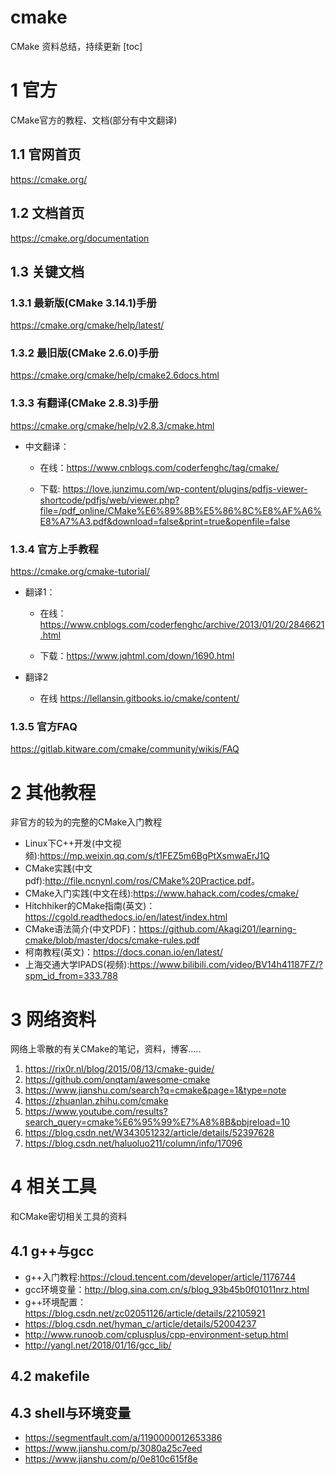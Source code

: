 # cmake
CMake 资料总结，持续更新
[toc]

# 1 官方
CMake官方的教程、文档(部分有中文翻译)
## 1.1 官网首页
<https://cmake.org/>
## 1.2 文档首页
<https://cmake.org/documentation>
## 1.3 关键文档
### 1.3.1 最新版(CMake 3.14.1)手册
<https://cmake.org/cmake/help/latest/>
### 1.3.2 最旧版(CMake 2.6.0)手册
<https://cmake.org/cmake/help/cmake2.6docs.html>
### 1.3.3 有翻译(CMake 2.8.3)手册
<https://cmake.org/cmake/help/v2.8.3/cmake.html>

* 中文翻译：

    * 在线：<https://www.cnblogs.com/coderfenghc/tag/cmake/>

    * 下载: <https://love.junzimu.com/wp-content/plugins/pdfjs-viewer-shortcode/pdfjs/web/viewer.php?file=/pdf_online/CMake%E6%89%8B%E5%86%8C%E8%AF%A6%E8%A7%A3.pdf&download=false&print=true&openfile=false>

### 1.3.4 官方上手教程
<https://cmake.org/cmake-tutorial/>

* 翻译1：

    * 在线：<https://www.cnblogs.com/coderfenghc/archive/2013/01/20/2846621.html>

    * 下载：<https://www.jqhtml.com/down/1690.html>

* 翻译2
    * 在线 <https://lellansin.gitbooks.io/cmake/content/>
### 1.3.5 官方FAQ
<https://gitlab.kitware.com/cmake/community/wikis/FAQ>





# 2 其他教程
非官方的较为的完整的CMake入门教程

* Linux下C++开发(中文视频):<https://mp.weixin.qq.com/s/t1FEZ5m6BgPtXsmwaErJ1Q>
* CMake实践(中文pdf):<http://file.ncnynl.com/ros/CMake%20Practice.pdf>。
* CMake入门实践(中文在线):<https://www.hahack.com/codes/cmake/>
* Hitchhiker的CMake指南(英文)：<https://cgold.readthedocs.io/en/latest/index.html>
* CMake语法简介(中文PDF)：<https://github.com/Akagi201/learning-cmake/blob/master/docs/cmake-rules.pdf>
* 柯南教程(英文)：<https://docs.conan.io/en/latest/>
* 上海交通大学IPADS(视频):https://www.bilibili.com/video/BV14h41187FZ/?spm_id_from=333.788







# 3 网络资料
网络上零散的有关CMake的笔记，资料，博客.....
1. <https://rix0r.nl/blog/2015/08/13/cmake-guide/>
2. <https://github.com/onqtam/awesome-cmake>
3. <https://www.jianshu.com/search?q=cmake&page=1&type=note>
4. <https://zhuanlan.zhihu.com/cmake>
5. <https://www.youtube.com/results?search_query=cmake%E6%95%99%E7%A8%8B&pbjreload=10>
6. <https://blog.csdn.net/W343051232/article/details/52397628>
7. <https://blog.csdn.net/haluoluo211/column/info/17096>


# 4 相关工具

和CMake密切相关工具的资料
## 4.1 g++与gcc

* g++入门教程:<https://cloud.tencent.com/developer/article/1176744>
* gcc环境变量：<http://blog.sina.com.cn/s/blog_93b45b0f01011nrz.html>
* g++环境配置：<https://blog.csdn.net/zc02051126/article/details/22105921>
* <https://blog.csdn.net/hyman_c/article/details/52004237>
* <http://www.runoob.com/cplusplus/cpp-environment-setup.html>
* <http://yangl.net/2018/01/16/gcc_lib/>
## 4.2 makefile 

## 4.3 shell与环境变量

* <https://segmentfault.com/a/1190000012653386>
* <https://www.jianshu.com/p/3080a25c7eed>
* <https://www.jianshu.com/p/0e810c615f8e>

